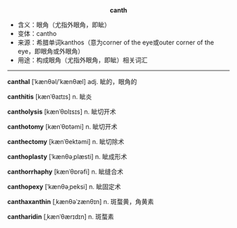 
**<center>canth</center>**

- <span class="definition">含义：眼角（尤指外眼角，即眦）</span>
- <span class="definition">变体：cantho</span>
- <span class="definition">来源：希腊单词kanthos（意为corner of the eye或outer corner of the eye，即眼角或外眼角）</span>
- <span class="definition">用途：构成眼角（尤指外眼角，即眦）相关词汇</span>


---


<span class="vocabulary">**canthal**</span> [ˈkænθəl/ˈkænθæl] adj. 眦的，眼角的

<span class="vocabulary">**canthitis**</span> [kænˈθaɪtɪs] n. 眦炎 

<span class="vocabulary">**cantholysis**</span> [kænˈθɒlɪsɪs] n. 眦切开术

<span class="vocabulary">**canthotomy**</span> [kænˈθɒtəmi] n. 眦切开术

<span class="vocabulary">**canthectomy**</span> [kænˈθektəmi] n. 眦切除术

<span class="vocabulary">**canthoplasty**</span> [ˈkænθəˌplæsti] n. 眦成形术

<span class="vocabulary">**canthorrhaphy**</span> [kænˈθɒrəfi] n. 眦缝合术

<span class="vocabulary">**canthopexy**</span> [ˈkænθəˌpeksi] n. 眦固定术

<span class="vocabulary">**canthaxanthin**</span> [ˌkænθəˈzænθɪn] n. 斑蝥黄，角黄素

<span class="vocabulary">**cantharidin**</span> [ˌkænˈθærɪdɪn] n. 斑蝥素
